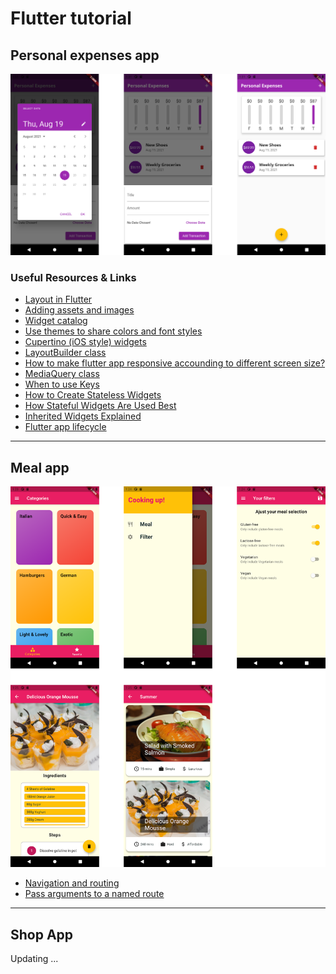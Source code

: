# Flutter tutorial

## **Personal expenses app**
![](/screenshots/personal_expenses_screenshot.png)


### Useful Resources & Links
- [Layout in Flutter](https://flutter.dev/docs/development/ui/layout)
- [Adding assets and images](https://flutter.dev/docs/development/ui/assets-and-images)
- [Widget catalog](https://flutter.dev/docs/development/ui/widgets)
- [Use themes to share colors and font styles](https://flutter.dev/docs/cookbook/design/themes)
- [Cupertino (iOS style) widgets](https://flutter.dev/docs/development/ui/widgets/cupertino)
- [LayoutBuilder class](https://api.flutter.dev/flutter/widgets/LayoutBuilder-class.html)
- [How to make flutter app responsive accounding to different screen size?](https://stackoverflow.com/questions/49704497/how-to-make-flutter-app-responsive-according-to-different-screen-size?rq=1)
- [MediaQuery class](https://api.flutter.dev/flutter/widgets/MediaQuery-class.html)
- [When to use Keys](https://www.youtube.com/watch?v=kn0EOS-ZiIc)
- [How to Create Stateless Widgets](https://www.youtube.com/watch?v=wE7khGHVkYY)
- [How Stateful Widgets Are Used Best](https://www.youtube.com/watch?v=AqCMFXEmf3w)
- [Inherited Widgets Explained ](https://www.youtube.com/watch?v=Zbm3hjPjQMk)
- [Flutter app lifecycle](https://medium.com/pharos-production/flutter-app-lifecycle-4b0ab4a4211a)

<hr>

## **Meal app**
![](/screenshots/meal_app.png) 

- [Navigation and routing](https://flutter.dev/docs/development/ui/navigation)
- [Pass arguments to a named route](https://flutter.dev/docs/cookbook/navigation/navigate-with-arguments)
<hr>

## **Shop App**

Updating ...